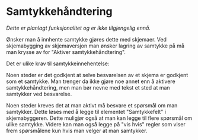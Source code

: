 # Samtykkehåndtering

*Dette er planlagt funksjonalitet og er ikke tilgjengelig ennå.*

Ønsker man å innhente samtykke gjøres dette med skjemaer. 
Ved skjemabygging av skjemaversjon man ønsker lagring av samtykke på må man krysse av for "Aktiver samtykkehåndtering".

Det er ulike krav til samtykkeinnehentelse:

Noen steder er det godkjent at selve besvarelsen av et skjema er godkjent som et samtykke. 
Man trenger da ikke gjøre noe annet enn å aktivere samtykkehåndtering, men man bør nevne med tekst et sted at man samtykker ved besvarelse.

Noen steder kreves det at man aktivt må besvare et spørsmål om man samtykker. 
Dette løses med å legge til elementet "Samtykkefelt" i skjemabyggeren. 
Dette muligjør også at man kan legge til flere spørsmål om ulike samtykke. 
Videre kan man også legge på "vis hvis" regler som viser frem spørsmålene kun hvis man velger at man samtykker.

